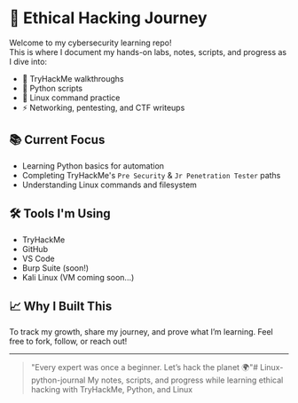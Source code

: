 # 🔐 Ethical Hacking Journey

Welcome to my cybersecurity learning repo!  
This is where I document my hands-on labs, notes, scripts, and progress as I dive into:

- 🧠 TryHackMe walkthroughs
- 🐍 Python scripts
- 🐧 Linux command practice
- ⚡ Networking, pentesting, and CTF writeups

## 📚 Current Focus
- Learning Python basics for automation
- Completing TryHackMe's `Pre Security` & `Jr Penetration Tester` paths
- Understanding Linux commands and filesystem

## 🛠️ Tools I'm Using
- TryHackMe
- GitHub
- VS Code
- Burp Suite (soon!)
- Kali Linux (VM coming soon...)

## 📈 Why I Built This
To track my growth, share my journey, and prove what I’m learning. Feel free to fork, follow, or reach out!

---

> "Every expert was once a beginner. Let’s hack the planet 🌍"# Linux-python-journal
My notes, scripts, and progress while learning ethical hacking with TryHackMe, Python, and Linux
